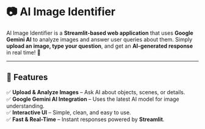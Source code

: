 # 📷 AI Image Identifier

AI Image Identifier is a **Streamlit-based web application** that uses **Google Gemini AI** to analyze images and answer user queries about them. Simply **upload an image, type your question**, and get an **AI-generated response** in real time! 🚀  

---

## 🌟 Features
✅ **Upload & Analyze Images** – Ask AI about objects, scenes, or details.  
✅ **Google Gemini AI Integration** – Uses the latest AI model for image understanding.  
✅ **Interactive UI** – Simple, clean, and easy to use.  
✅ **Fast & Real-Time** – Instant responses powered by **Streamlit**.  

